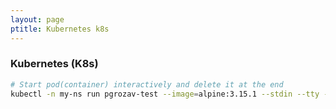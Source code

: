 ```yaml
---
layout: page
ptitle: Kubernetes k8s
---
```


### Kubernetes (K8s)
```bash
# Start pod(container) interactively and delete it at the end 
kubectl -n my-ns run pgrozav-test --image=alpine:3.15.1 --stdin --tty --rm=true -- /bin/sh
```